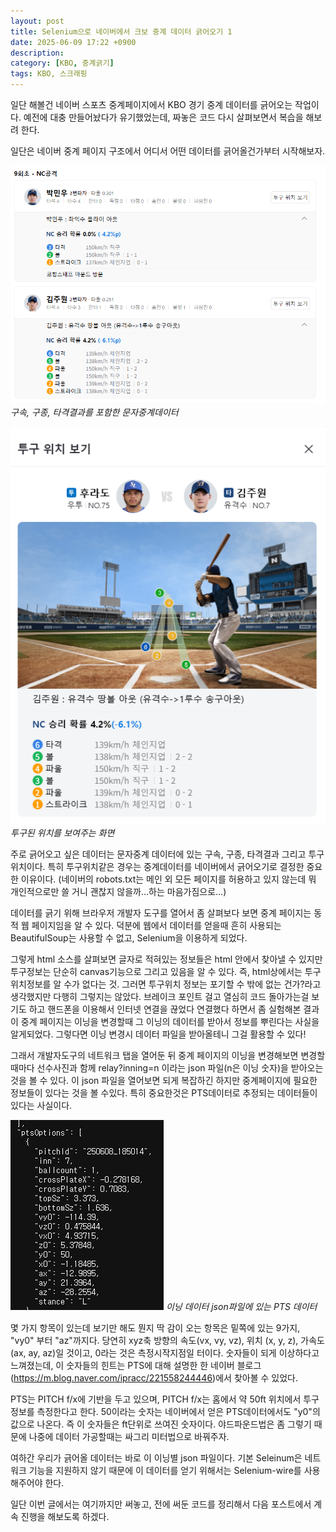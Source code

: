 ```yaml
---
layout: post
title: Selenium으로 네이버에서 크보 중계 데이터 긁어오기 1
date: 2025-06-09 17:22 +0900
description:
category: [KBO, 중계긁기]
tags: KBO, 스크래핑
---
```


일단 해볼건 네이버 스포츠 중계페이지에서 KBO 경기 중계 데이터를 긁어오는 작업이다. 예전에 대충 만들어놨다가 유기했었는데, 짜놓은 코드 다시 살펴보면서 복습을 해보려 한다.

일단은 네이버 중계 페이지 구조에서 어디서 어떤 데이터를 긁어올건가부터 시작해보자.

![문자중계](/assets/img/post_img/Selenium_1/문자중계.png)
_구속, 구종, 타격결과를 포함한 문자중계데이터_

![투구위치](/assets/img/post_img/Selenium_1/문자중계_투구위치.png)
_투구된 위치를 보여주는 화면_

주로 긁어오고 싶은 데이터는 문자중계 데이터에 있는 구속, 구종, 타격결과 그리고 투구위치이다. 특히 투구위치같은 경우는 중계데이터를 네이버에서 긁어오기로 결정한 중요한 이유이다. (네이버의 robots.txt는 메인 외 모든 페이지를 허용하고 있지 않는데 뭐 개인적으로만 쓸 거니 괜찮지 않을까...하는 마음가짐으로...)

데이터를 긁기 위해 브라우저 개발자 도구를 열어서 좀 살펴보다 보면 중계 페이지는 동적 웹 페이지임을 알 수 있다. 덕분에 웹에서 데이터를 얻을때 흔히 사용되는 BeautifulSoup는 사용할 수 없고, Selenium을 이용하게 되었다.

그렇게 html 소스를 살펴보면 글자로 적혀있는 정보들은 html 안에서 찾아낼 수 있지만 투구정보는 단순히 canvas기능으로 그리고 있음을 알 수 있다. 즉, html상에서는 투구 위치정보를 알 수가 없다는 것. 그러면 투구위치 정보는 포기할 수 밖에 없는 건가?라고 생각했지만 다행히 그렇지는 않았다. 브레이크 포인트 걸고 열심히 코드 돌아가는걸 보기도 하고 핸드폰을 이용해서 인터넷 연결을 끊었다 연결했다 하면서 좀 실험해본 결과 이 중계 페이지는 이닝을 변경할때 그 이닝의 데이터를 받아서 정보를 뿌린다는 사실을 알게되었다. 그렇다면 이닝 변경시 데이터 파일을 받아올테니 그걸 활용할 수 있다!

그래서 개발자도구의 네트워크 탭을 열어둔 뒤 중계 페이지의 이닝을 변경해보면 변경할때마다 선수사진과 함께 relay?inning=n 이라는 json 파일(n은 이닝 숫자)을 받아오는 것을 볼 수 있다. 이 json 파일을 열어보면 되게 복잡하긴 하지만 중계페이지에 필요한 정보들이 있다는 것을 볼 수있다. 특히 중요한것은 PTS데이터로 추정되는 데이터들이 있다는 사실이다.

![PTS_데이터](/assets/img/post_img/Selenium_1/pts데이터.png)
_이닝 데이터 json파일에 있는 PTS 데이터_

몇 가지 항목이 있는데 보기만 해도 뭔지 딱 감이 오는 항목은 밑쪽에 있는 9가지, "vy0" 부터 "az"까지다. 당연히 xyz축 방향의 속도(vx, vy, vz), 위치 (x, y, z), 가속도(ax, ay, az)일 것이고, 0라는 것은 측정시작지점일 터이다. 숫자들이 되게 이상하다고 느껴졌는데, 이 숫자들의 힌트는 PTS에 대해 설명한 한 네이버 블로그(https://m.blog.naver.com/ipracc/221558244446)에서 찾아볼 수 있었다.

PTS는 PITCH f/x에 기반을 두고 있으며, PITCH f/x는 홈에서 약 50ft 위치에서 투구 정보를 측정한다고 한다. 50이라는 숫자는 네이버에서 얻은 PTS데이터에서도 "y0"의 값으로 나온다. 즉 이 숫자들은 ft단위로 쓰여진 숫자이다. 야드파운드법은 좀 그렇기 때문에 나중에 데이터 가공할때는 싸그리 미터법으로 바꿔주자.

여하간 우리가 긁어올 데이터는 바로 이 이닝별 json 파일이다. 기본 Seleinum은 네트워크 기능을 지원하지 않기 때문에 이 데이터를 얻기 위해서는 Selenium-wire를 사용해주어야 한다.

일단 이번 글에서는 여기까지만 써놓고, 전에 써둔 코드를 정리해서 다음 포스트에서 계속 진행을 해보도록 하겠다.